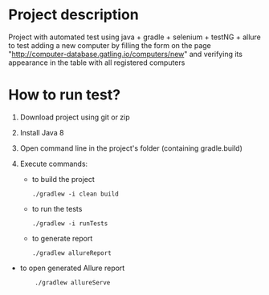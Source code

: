 # Project description

Project with automated test using java + gradle + selenium + testNG + allure to test adding a new computer by filling the form on the page 
"http://computer-database.gatling.io/computers/new" and verifying its appearance in the table with all registered
computers

# How to run test?
1. Download project using git or zip
2. Install Java 8
3. Open command line in the project's folder (containing gradle.build)
4. Execute commands: 
   
   - to build the project
  
         ./gradlew -i clean build 
 
   - to run the tests
   
         ./gradlew -i runTests   

   - to generate report
   
         ./gradlew allureReport      

- to open generated Allure report

          ./gradlew allureServe


